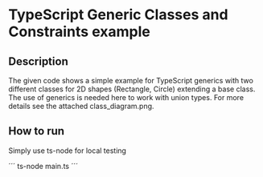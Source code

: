 # TypeScript Generic Classes and Constraints example

## Description
The given code shows a simple example for TypeScript generics with two different classes for 2D shapes (Rectangle, Circle) extending a base class. The use of generics is needed here to work with union types. For more details see the attached class_diagram.png.

## How to run

Simply use ts-node for local testing

´´´
ts-node main.ts
´´´
